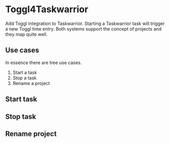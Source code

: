 # Toggl4Taskwarrior
Add Toggl integration to Taskwarrior. 
Starting a Taskwarrior task will trigger a new Toggl time entry. 
Both systems support the concept of projects and they map quite well. 

## Use cases
In essence there are tree use cases. 
1. Start a task
2. Stop a task
3. Rename a project

## Start task

## Stop task

## Rename project
